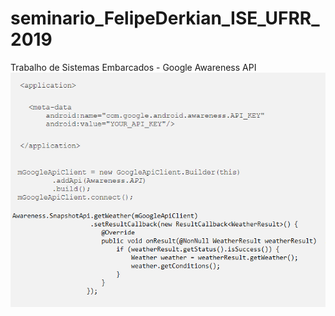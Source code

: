 # seminario_FelipeDerkian_ISE_UFRR_2019
Trabalho de Sistemas Embarcados - Google Awareness API
![](fig.png)
